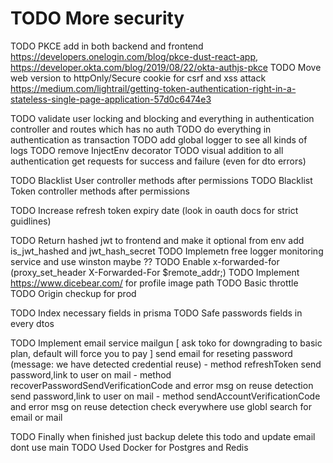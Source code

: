 

TODO More security
========================================================
TODO PKCE add in both backend and frontend
 https://developers.onelogin.com/blog/pkce-dust-react-app,
 https://developer.okta.com/blog/2019/08/22/okta-authjs-pkce
TODO Move web version to httpOnly/Secure cookie for csrf and xss attack
https://medium.com/lightrail/getting-token-authentication-right-in-a-stateless-single-page-application-57d0c6474e3

TODO validate user locking and blocking and everything in authentication controller and routes which has no auth
TODO do everything in authentication as transaction
TODO add global logger to see all kinds of logs
TODO remove InjectEnv decorator
TODO visual addition to all authentication get requests for success and failure (even for dto errors)




TODO Blacklist User controller methods after permissions
TODO Blacklist Token controller methods after permissions

TODO Increase refresh token expiry date (look in oauth docs for strict guidlines)

TODO Return hashed jwt to frontend and make it optional from env add is_jwt_hashed and jwt_hash_secret
TODO Implemetn free logger monitoring service and use winston maybe ??
TODO Enable x-forwarded-for (proxy_set_header X-Forwarded-For $remote_addr;)
TODO Implement https://www.dicebear.com/ for profile image path
TODO Basic throttle
TODO Origin checkup for prod

TODO Index necessary fields in prisma
TODO Safe passwords fields in every dtos



TODO Implement email service mailgun
  [ ask toko for downgrading to basic plan, default will force you to pay ]
  send email for reseting password (message: we have detected credential reuse) - method refreshToken
  send password,link to user on mail - method recoverPasswordSendVerificationCode and error msg on reuse detection
  send password,link to user on mail - method sendAccountVerificationCode and error msg on reuse detection
  check everywhere use globl search for email or mail


TODO Finally when finished just backup delete this todo and update email dont use main
TODO Used Docker for Postgres and Redis